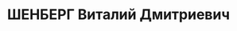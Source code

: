 ---
title: ШЕНБЕРГ Виталий Дмитриевич
description: "1906 г.р., русский, член ВКП(б) с 1928, старший лейтенант, пом. ком.\
  \ 143 стройбата КВО. \n  Арестован 18.08.1937. \n  ВКВС - 25.11.1937, ВМН. Расстрелян\
  \ 25.11.1937, Одесса"
---
